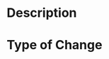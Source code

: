 <!--
  Thanks for contributing!

  Provide a description of your changes below and a general summary in the title

  Please look at the following checklist to ensure that your PR can be accepted quickly:
-->

# Description

<!--- Describe your changes in detail -->

# Type of Change

<!--- Uncomment in all the lines that apply: -->

<!-- - 🛠️ Bug fix -->
<!-- - ✅ Build configuration change -->
<!-- - 🗑️ Chore -->
<!-- - ⚡️ Continuous integration -->
<!-- - 📝 Documentation -->
<!-- - ✨ New feature -->
<!-- - 🚀 Performance improvement -->
<!-- - 🧹 Code refactor -->
<!-- - ⏪ Reversion -->
<!-- - 🎭 Style -->
<!-- - 🧪 Test -->

<!--- Uncomment the following line only if the pull request includes a FIX or a FEATURE with no backwards compatibility -->

<!-- ❌❌❌ Breaking change ❌❌❌ -->
